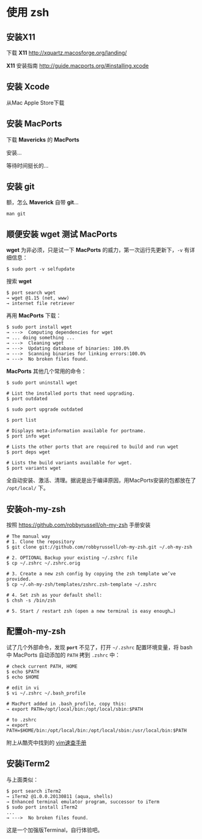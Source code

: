 # 使用 zsh

## 安装X11

下载 **X11** <http://xquartz.macosforge.org/landing/>

**X11** 安装指南 <http://guide.macports.org/#installing.xcode>

## 安装 Xcode

从Mac Apple Store下载

## 安装 MacPorts

下载 **Mavericks** 的 **MacPorts**

安装...

等待时间挺长的...

## 安装 git

额，怎么 **Maverick** 自带 **git**…

    man git

## 顺便安装 wget 测试 MacPorts

**wget** 为非必须，只是试一下 **MacPorts** 的威力，第一次运行先更新下，`-v` 有详细信息：

    $ sudo port -v selfupdate

搜索 **wget**

    $ port search wget
    → wget @1.15 (net, www)
    → internet file retriever

再用 **MacPorts** 下载：

    $ sudo port install wget
    → --->  Computing dependencies for wget
    → ... doing something ...
    → --->  Cleaning wget
    → --->  Updating database of binaries: 100.0%
    → --->  Scanning binaries for linking errors:100.0%
    → --->  No broken files found.

**MacPorts** 其他几个常用的命令：

    $ sudo port uninstall wget
    
    # List the installed ports that need upgrading.
    $ port outdated
    
    $ sudo port upgrade outdated
    
    $ port list
    
    # Displays meta-information available for portname.
    $ port info wget
    
    # Lists the other ports that are required to build and run wget 
    $ port deps wget
    
    # Lists the build variants available for wget.
    $ port variants wget


全自动安装、激活、清理。据说是出于编译原因，用MacPorts安装的包都放在了 `/opt/local/` 下。

## 安装oh-my-zsh

按照 <https://github.com/robbyrussell/oh-my-zsh> 手册安装

    # The manual way
    # 1. Clone the repository
    $ git clone git://github.com/robbyrussell/oh-my-zsh.git ~/.oh-my-zsh
    
    # 2. OPTIONAL Backup your existing ~/.zshrc file
    $ cp ~/.zshrc ~/.zshrc.orig
    
    # 3. Create a new zsh config by copying the zsh template we’ve provided.
    $ cp ~/.oh-my-zsh/templates/zshrc.zsh-template ~/.zshrc
    
    # 4. Set zsh as your default shell:
    $ chsh -s /bin/zsh
    
    # 5. Start / restart zsh (open a new terminal is easy enough…)

## 配置oh-my-zsh

试了几个外部命令，发现 **`port`** 不见了，打开 `~/.zshrc` 配置环境变量，将 bash 中 MacPorts 自动添加的 `PATH` 拷到 `.zshrc` 中：

    # check current PATH, HOME
    $ echo $PATH
    $ echo $HOME
    
    # edit in vi
    $ vi ~/.zshrc ~/.bash_profile
    
    # MacPort added in .bash_profile, copy this: 
    → export PATH=/opt/local/bin:/opt/local/sbin:$PATH
    
    # to .zshrc
    → export PATH=$HOME/bin:/opt/local/bin:/opt/local/sbin:/usr/local/bin:$PATH

附上从酷壳中找到的 [vim速查手册](http://jrmiii.com/attachments/Vim.pdf)

## 安装iTerm2

与上面类似：

    $ port search iTerm2
    → iTerm2 @1.0.0.20130811 (aqua, shells)
    → Enhanced terminal emulator program, successor to iTerm
    $ sudo port install iTerm2
    ...
    → --->  No broken files found.

这是一个加强版Terminal，自行体验吧。

